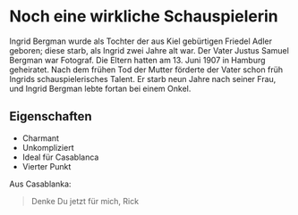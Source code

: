 # Noch eine wirkliche Schauspielerin
Ingrid Bergman wurde als Tochter der aus Kiel gebürtigen Friedel Adler geboren; diese starb, als Ingrid zwei Jahre alt war. Der Vater Justus Samuel Bergman war Fotograf. Die Eltern hatten am 13. Juni 1907 in Hamburg geheiratet. Nach dem frühen Tod der Mutter förderte der Vater schon früh Ingrids schauspielerisches Talent. Er starb neun Jahre nach seiner Frau, und Ingrid Bergman lebte fortan bei einem Onkel.

## Eigenschaften
* Charmant
* Unkompliziert
* Ideal für Casablanca
* Vierter Punkt

Aus Casablanka:

> Denke Du jetzt für mich, Rick

